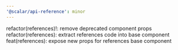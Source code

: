 ```yaml
---
'@scalar/api-reference': minor
---
```


refactor(references)!: remove deprecated component props
refactor(references): extract references code into base component
feat(references): expose new props for references base component
